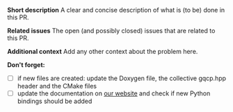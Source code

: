 **Short description**
A clear and concise description of what is (to be) done in this PR.

**Related issues**
The open (and possibly closed) issues that are related to this PR.

**Additional context**
Add any other context about the problem here.

**Don't forget:** 
- [ ] if new files are created: update the Doxygen file, the collective gqcp.hpp header and the CMake files
- [ ] update the documentation on [our website](https://github.com/GQCG/gqcg.github.io) and check if new Python bindings should be added
